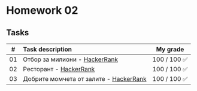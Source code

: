 # Homework 02

## Tasks
| # | Task description | My grade |
| - | :--------------- | :-------: |
| 01 | Отбор за милиони - [HackerRank](https://www.hackerrank.com/contests/sda-hw-2-2023/challenges/coachsort) | 100 / 100 ✅ |
| 02 | Ресторант - [HackerRank](https://www.hackerrank.com/contests/sda-hw-2-2023/challenges/subarray123) | 100 / 100 ✅ |
| 03 | Добрите момчета от залите - [HackerRank](https://www.hackerrank.com/contests/sda-hw-2-2023/challenges/challenge-3089) | 100 / 100 ✅ |
